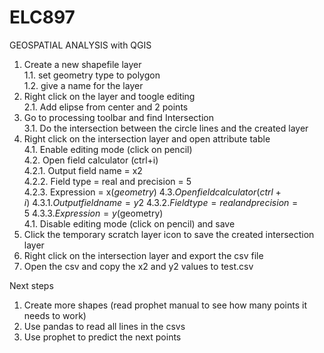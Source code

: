 # ELC897
GEOSPATIAL ANALYSIS with QGIS


1. Create a new shapefile layer\
  1.1. set geometry type to polygon\
  1.2. give a name for the layer
3. Right click on the layer and toogle editing\
  2.1. Add elipse from center and 2 points
4. Go to processing toolbar and find Intersection\
  3.1. Do the intersection between the circle lines and the created layer
5. Right click on the intersection layer and open attribute table\
  4.1. Enable editing mode (click on pencil)\
  4.2. Open field calculator (ctrl+i)\
    4.2.1. Output field name = x2\
    4.2.2. Field type = real and precision = 5\
    4.2.3. Expression = x($geometry)\
  4.3. Open field calculator (ctrl+i)\
    4.3.1. Output field name = y2\
    4.3.2. Field type = real and precision = 5\
    4.3.3. Expression = y($geometry)\
  4.1. Disable editing mode (click on pencil) and save
6. Click the temporary scratch layer icon to save the created intersection layer
7. Right click on the intersection layer and export the csv file
8. Open the csv and copy the x2 and y2 values to test.csv

Next steps
1. Create more shapes (read prophet manual to see how many points it
needs to work)
2. Use pandas to read all lines in the csvs
3. Use prophet to predict the next points
